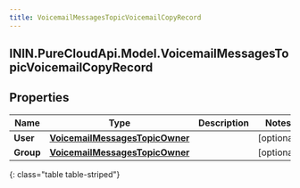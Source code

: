 ```yaml
---
title: VoicemailMessagesTopicVoicemailCopyRecord
---
```

## ININ.PureCloudApi.Model.VoicemailMessagesTopicVoicemailCopyRecord

## Properties

|Name | Type | Description | Notes|
|------------ | ------------- | ------------- | -------------|
| **User** | [**VoicemailMessagesTopicOwner**](VoicemailMessagesTopicOwner.html) |  | [optional] |
| **Group** | [**VoicemailMessagesTopicOwner**](VoicemailMessagesTopicOwner.html) |  | [optional] |
{: class="table table-striped"}


